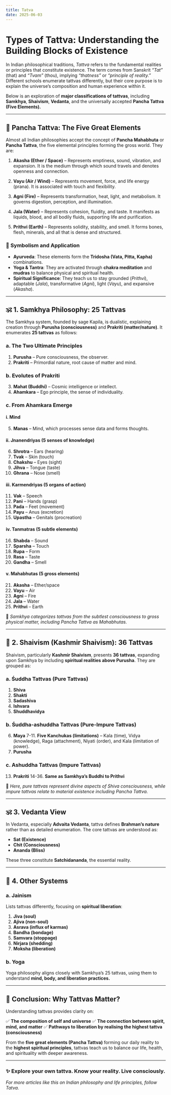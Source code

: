 ```yaml
---
title: Tatva
date: 2025-06-03
---
```


# **Types of Tattva: Understanding the Building Blocks of Existence**

In Indian philosophical traditions, *Tattva* refers to the fundamental realities or principles that constitute existence. The term comes from Sanskrit *“Tat”* (that) and *“Tvam”* (thou), implying *“thatness”* or *“principle of reality.”* Different schools enumerate tattvas differently, but their core purpose is to explain the universe’s composition and human experience within it.

Below is an exploration of **major classifications of tattvas**, including **Samkhya**, **Shaivism**, **Vedanta**, and the universally accepted **Pancha Tattva (Five Elements).**

---

## 🌿 **Pancha Tattva: The Five Great Elements**

Almost all Indian philosophies accept the concept of **Pancha Mahabhuta** or **Pancha Tattva**, the five elemental principles forming the gross world. They are:

1. **Akasha (Ether / Space)**
   – Represents emptiness, sound, vibration, and expansion. It is the medium through which sound travels and denotes openness and connection.

2. **Vayu (Air / Wind)**
   – Represents movement, force, and life energy (prana). It is associated with touch and flexibility.

3. **Agni (Fire)**
   – Represents transformation, heat, light, and metabolism. It governs digestion, perception, and illumination.

4. **Jala (Water)**
   – Represents cohesion, fluidity, and taste. It manifests as liquids, blood, and all bodily fluids, supporting life and purification.

5. **Prithvi (Earth)**
   – Represents solidity, stability, and smell. It forms bones, flesh, minerals, and all that is dense and structured.

### 🔷 **Symbolism and Application**

* **Ayurveda**: These elements form the **Tridosha (Vata, Pitta, Kapha)** combinations.
* **Yoga & Tantra**: They are activated through **chakra meditation** and **mudras** to balance physical and spiritual health.
* **Spiritual Significance**: They teach us to stay grounded (*Prithvi*), adaptable (*Jala*), transformative (*Agni*), light (*Vayu*), and expansive (*Akasha*).

---

## 🕉️ **1. Samkhya Philosophy: 25 Tattvas**

The Samkhya system, founded by sage Kapila, is dualistic, explaining creation through **Purusha (consciousness)** and **Prakriti (matter/nature)**. It enumerates **25 tattvas** as follows:

### **a. The Two Ultimate Principles**

1. **Purusha** – Pure consciousness, the observer.
2. **Prakriti** – Primordial nature, root cause of matter and mind.

### **b. Evolutes of Prakriti**

3. **Mahat (Buddhi)** – Cosmic intelligence or intellect.
4. **Ahamkara** – Ego principle, the sense of individuality.

### **c. From Ahamkara Emerge**

#### **i. Mind**

5. **Manas** – Mind, which processes sense data and forms thoughts.

#### **ii. Jnanendriyas (5 senses of knowledge)**

6. **Shrotra** – Ears (hearing)
7. **Tvak** – Skin (touch)
8. **Chakshu** – Eyes (sight)
9. **Jihva** – Tongue (taste)
10. **Ghrana** – Nose (smell)

#### **iii. Karmendriyas (5 organs of action)**

11. **Vak** – Speech
12. **Pani** – Hands (grasp)
13. **Pada** – Feet (movement)
14. **Payu** – Anus (excretion)
15. **Upastha** – Genitals (procreation)

#### **iv. Tanmatras (5 subtle elements)**

16. **Shabda** – Sound
17. **Sparsha** – Touch
18. **Rupa** – Form
19. **Rasa** – Taste
20. **Gandha** – Smell

#### **v. Mahabhutas (5 gross elements)**

21. **Akasha** – Ether/space
22. **Vayu** – Air
23. **Agni** – Fire
24. **Jala** – Water
25. **Prithvi** – Earth

📝 *Samkhya categorizes tattvas from the subtlest consciousness to gross physical matter, including Pancha Tattva as Mahabhutas.*

---

## 🌌 **2. Shaivism (Kashmir Shaivism): 36 Tattvas**

Shaivism, particularly **Kashmir Shaivism**, presents **36 tattvas**, expanding upon Samkhya by including **spiritual realities above Purusha**. They are grouped as:

### **a. Śuddha Tattvas (Pure Tattvas)**

1. **Shiva**
2. **Shakti**
3. **Sadashiva**
4. **Ishvara**
5. **Shuddhavidya**

### **b. Śuddha-ashuddha Tattvas (Pure-Impure Tattvas)**

6. **Maya**
   7-11. **Five Kanchukas (limitations)** – Kala (time), Vidya (knowledge), Raga (attachment), Niyati (order), and Kala (limitation of power).
7. **Purusha**

### **c. Ashuddha Tattvas (Impure Tattvas)**

13. **Prakriti**
    14-36. **Same as Samkhya’s Buddhi to Prithvi**

📝 *Here, pure tattvas represent divine aspects of Shiva consciousness, while impure tattvas relate to material existence including Pancha Tattva.*

---

## 🕉 **3. Vedanta View**

In Vedanta, especially **Advaita Vedanta**, tattva defines **Brahman’s nature** rather than as detailed enumeration. The core tattvas are understood as:

* **Sat (Existence)**
* **Chit (Consciousness)**
* **Ananda (Bliss)**

These three constitute **Satchidananda**, the essential reality.

---

## 🔷 **4. Other Systems**

### **a. Jainism**

Lists tattvas differently, focusing on **spiritual liberation**:

1. **Jiva (soul)**
2. **Ajiva (non-soul)**
3. **Asrava (influx of karmas)**
4. **Bandha (bondage)**
5. **Samvara (stoppage)**
6. **Nirjara (shedding)**
7. **Moksha (liberation)**

### **b. Yoga**

Yoga philosophy aligns closely with Samkhya’s 25 tattvas, using them to understand **mind, body, and liberation practices.**

---

## 🌟 **Conclusion: Why Tattvas Matter?**

Understanding tattvas provides clarity on:

✅ **The composition of self and universe**
✅ **The connection between spirit, mind, and matter**
✅ **Pathways to liberation by realising the highest tattva (consciousness)**

From the **five great elements (Pancha Tattva)** forming our daily reality to the **highest spiritual principles**, tattvas teach us to balance our life, health, and spirituality with deeper awareness.

---

### ✨ **Explore your own tattva. Know your reality. Live consciously.**

*For more articles like this on Indian philosophy and life principles, follow Tatva.*
